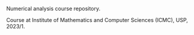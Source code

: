 Numerical analysis course repository.

Course at Institute of Mathematics and Computer Sciences (ICMC), USP, 2023/1.

